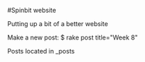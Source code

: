 #Spinbit website

Putting up a bit of a better website

Make a new post:
$ rake post title="Week 8"

Posts located in _posts
